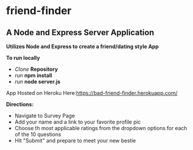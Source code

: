 # friend-finder
## A Node and Express Server Application

**Utilizes Node and Express to create a friend/dating style App**

**To run locally**
* *Clone* **Repository**
* *run* **npm install**
* *run* **node server.js**

App Hosted on Heroku Here:https://bad-friend-finder.herokuapp.com/

**Directions:**
* Navigate to Survey Page
* Add your name and a link to your favorite profile pic
* Choose th most applicable ratings from the dropdown options for each of the 10 questions
* Hit "Submit" and prepare to meet your new bestie

